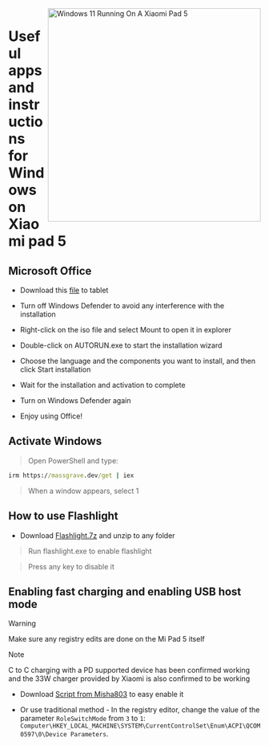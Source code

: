 <img align="right" src="https://raw.githubusercontent.com/erdilS/Port-Windows-11-Xiaomi-Pad-5/main/nabu.png" width="425" alt="Windows 11 Running On A Xiaomi Pad 5">

# Useful apps and instructions for Windows on Xiaomi pad 5

## Microsoft Office

- Download this [file](https://drive.google.com/file/d/1st8xVpxtJbe2GVTEZrC_RNumKllR97Hp/view?usp=sharing) to tablet 
  
- Turn off Windows Defender to avoid any interference with the installation
  
- Right-click on the iso file and select Mount to open it in explorer

- Double-click on AUTORUN.exe to start the installation wizard
  
- Choose the language and the components you want to install, and then click Start installation
  
- Wait for the installation and activation to complete

- Turn on Windows Defender again 

- Enjoy using Office!

 ## Activate Windows

> Open PowerShell and type: 

  ```cmd
irm https://massgrave.dev/get | iex 
```
> When a window appears, select 1

 ## How to use Flashlight 

 - Download [Flashlight.7z](https://github.com/erdilS/Port-Windows-11-Xiaomi-Pad-5/releases/download/1.0/flashlight_fix.7z) and unzip to any folder

> Run flashlight.exe to enable flashlight 

> Press any key to disable it


## Enabling fast charging and enabling USB host mode

> [!WARNING]
>  Make sure any registry edits are done on the Mi Pad 5 itself

> [!NOTE]
> C to C charging with a PD supported device has been confirmed working and the 33W charger provided by Xiaomi is also confirmed to be working

- Download  [Script from Misha803](https://t.me/droidscripts/22) to easy enable it
 
- Or use traditional method - In the registry editor, change the value of the parameter ```RoleSwitchMode``` from ```3``` to ```1```: ```Computer\HKEY_LOCAL_MACHINE\SYSTEM\CurrentControlSet\Enum\ACPI\QCOM0597\0\Device Parameters```. 
